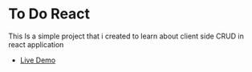 # To Do React

This Is a simple project that i created to learn about client side CRUD in react application
- [Live Demo]([https://github.com/vitejs/vite-plugin-react-swc](https://to-do-riek.vercel.app/))
